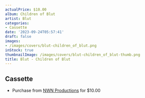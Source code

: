 ```yaml
---
actualPrice: $10.00
album: Children of Blut
artist: Blut
categories:
- Cassette
date: '2023-09-24T05:57:41'
draft: false
images:
- /images/covers/blut-children_of_blut.png
inStock: true
thumbnailImage: /images/covers/blut-children_of_blut-thumb.png
title: Blut - Children of Blut
---
```


## Cassette
* Purchase from [NWN Productions](http://shop.nwnprod.com/index.php?route=product/product&path=73&product_id=10190&sort=pd.name&order=ASC) for $10.00

